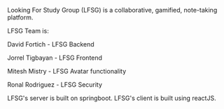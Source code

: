 Looking For Study Group (LFSG) is a collaborative, gamified, note-taking platform.

LFSG Team is:

David Fortich - LFSG Backend

Jorrel Tigbayan - LFSG Frontend

Mitesh Mistry - LFSG Avatar functionality

Ronal Rodriguez - LFSG Security

LFSG's server is built on springboot.
LFSG's client is built using reactJS.
